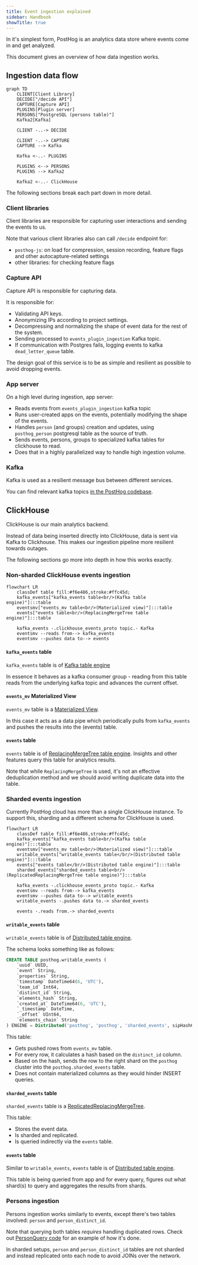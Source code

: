 ```yaml
---
title: Event ingestion explained
sidebar: Handbook
showTitle: true
---
```


In it's simplest form, PostHog is an analytics data store where events come in and get analyzed.

This document gives an overview of how data ingestion works.

## Ingestion data flow

```mermaid
graph TD
    CLIENT[Client Library]
    DECIDE["/decide API"]
    CAPTURE[Capture API]
    PLUGINS[Plugin server]
    PERSONS["PostgreSQL (persons table)"]
    Kafka2[Kafka]

    CLIENT -..-> DECIDE

    CLIENT -..-> CAPTURE
    CAPTURE --> Kafka

    Kafka <-..- PLUGINS

    PLUGINS <--> PERSONS
    PLUGINS --> Kafka2

    Kafka2 <-..- ClickHouse
```

The following sections break each part down in more detail.

### Client libraries

Client libraries are responsible for capturing user interactions and sending the events to us.

Note that various client libraries also can call `/decide` endpoint for:
- `posthog-js`: on load for compression, session recording, feature flags and other autocapture-related settings
- other libraries: for checking feature flags

### Capture API

Capture API is responsible for capturing data.

It is responsible for:
- Validating API keys.
- Anonymizing IPs according to project settings.
- Decompressing and normalizing the shape of event data for the rest of the system.
- Sending processed to `events_plugin_ingestion` Kafka topic.
- If communication with Postgres fails, logging events to kafka `dead_letter_queue` table.

The design goal of this service is to be as simple and resilient as possible to avoid dropping events.

### App server

On a high level during ingestion, app server:
- Reads events from `events_plugin_ingestion` kafka topic
- Runs user-created apps on the events, potentially modifying the shape of the events.
- Handles `person` (and groups) creation and updates, using `posthog_person` postgresql table as the source of truth.
- Sends events, persons, groups to specialized kafka tables for clickhouse to read.
- Does that in a highly parallelized way to handle high ingestion volume.

### Kafka

Kafka is used as a resilient message bus between different services.

You can find relevant kafka topics [in the PostHog codebase](https://github.com/PostHog/posthog/blob/master/posthog/kafka_client/topics.py).


## ClickHouse

ClickHouse is our main analytics backend.

Instead of data being inserted directly into ClickHouse, data is sent via Kafka to Clickhouse. This makes our ingestion pipeline more resilient towards outages.

The following sections go more into depth in how this works exactly.

### Non-sharded ClickHouse events ingestion

```mermaid
flowchart LR
    classDef table fill:#f6e486,stroke:#ffc45d;
    kafka_events["kafka_events table<br/>(Kafka table engine)"]:::table
    eventsmv["events_mv table<br/>(Materialized view)"]:::table
    events["events table<br/>(ReplacingMergeTree table engine)"]:::table

    kafka_events -.clickhouse_events_proto topic.- Kafka
    eventsmv --reads from--> kafka_events
    eventsmv --pushes data to--> events
```

#### `kafka_events` table

`kafka_events` table is of [Kafka table engine](https://clickhouse.com/docs/en/engines/table-engines/integrations/kafka/)

In essence it behaves as a kafka consumer group - reading from this table reads from the underlying kafka topic and advances the current offset.

#### `events_mv` Materialized View

`events_mv` table is a [Materialized View](https://clickhouse.com/docs/en/sql-reference/statements/create/view/#materialized).

In this case it acts as a data pipe which periodically pulls from `kafka_events` and pushes the results into the (events) table.

#### `events` table

`events` table is of [ReplacingMergeTree table engine](https://clickhouse.com/docs/en/engines/table-engines/mergetree-family/replacingmergetree/). Insights and other features query this table for analytics results.

Note that while `ReplacingMergeTree` is used, it's not an effective deduplication method and we should avoid writing duplicate data into the table.

### Sharded events ingestion

Currently PostHog cloud has more than a single ClickHouse instance. To support this, sharding and a different schema for ClickHouse is used.

```mermaid
flowchart LR
    classDef table fill:#f6e486,stroke:#ffc45d;
    kafka_events["kafka_events table<br/>(Kafka table engine)"]:::table
    eventsmv["events_mv table<br/>(Materialized view)"]:::table
    writable_events["writable_events table</br/>(Distributed table engine)"]:::table
    events["events table</br/>(Distributed table engine)"]:::table
    sharded_events["sharded_events table<br/>(ReplicatedReplacingMergeTree table engine)"]:::table

    kafka_events -.clickhouse_events_proto topic.- Kafka
    eventsmv --reads from--> kafka_events
    eventsmv --pushes data to--> writable_events
    writable_events -.pushes data to.-> sharded_events

    events -.reads from.-> sharded_events
```

#### `writable_events` table

`writable_events` table is of [Distributed table engine](https://clickhouse.com/docs/en/engines/table-engines/special/distributed/).

The schema looks something like as follows:

```sql
CREATE TABLE posthog.writable_events (
    `uuid` UUID,
    `event` String,
    `properties` String,
    `timestamp` DateTime64(6, 'UTC'),
    `team_id` Int64,
    `distinct_id` String,
    `elements_hash` String,
    `created_at` DateTime64(6, 'UTC'),
    `_timestamp` DateTime,
    `_offset` UInt64,
    `elements_chain` String
) ENGINE = Distributed('posthog', 'posthog', 'sharded_events', sipHash64(distinct_id))
```

This table:
- Gets pushed rows from `events_mv` table.
- For every row, it calculates a hash based on the `distinct_id` column.
- Based on the hash, sends the row to the right shard on the `posthog` cluster into the `posthog.sharded_events` table.
- Does not contain materialized columns as they would hinder INSERT queries.

#### `sharded_events` table

`sharded_events` table is a [Replicated](https://clickhouse.com/docs/en/engines/table-engines/mergetree-family/replication/)[ReplacingMergeTree](https://clickhouse.com/docs/en/engines/table-engines/mergetree-family/replacingmergetree/).

This table:
- Stores the event data.
- Is sharded and replicated.
- Is queried indirectly via the `events` table.

#### `events` table

Similar to `writable_events`, `events` table is of [Distributed table engine](https://clickhouse.com/docs/en/engines/table-engines/special/distributed/).

This table is being queried from app and for every query, figures out what shard(s) to query and aggregates the results from shards.

### Persons ingestion

Persons ingestion works similarly to events, except there's two tables involved: `person` and `person_distinct_id`.

Note that querying both tables _requires_ handling duplicated rows. Check out [PersonQuery code](https://github.com/PostHog/posthog/blob/master/ee/clickhouse/queries/person_query.py) for an example of how it's done.

In sharded setups, `person` and `person_distinct_id` tables are not sharded and instead replicated onto each node to avoid JOINs over the network.
